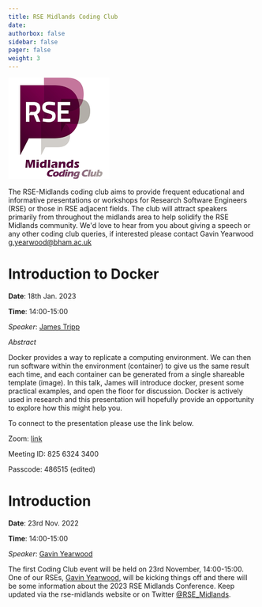 ```yaml
---
title: RSE Midlands Coding Club
date:
authorbox: false
sidebar: false
pager: false
weight: 3
---
```

![RSE Midlands Coding Club Logo](/images/logo-RSE-midlands-coding-club.png)

The RSE-Midlands coding club aims to provide frequent educational and informative presentations or workshops for Research Software Engineers (RSE) or those in RSE adjacent fields. The club will attract speakers primarily from throughout the midlands area to help solidify the RSE Midlands community. We'd love to hear from you about giving a speech or any other coding club queries, if interested please contact Gavin Yearwood [g.yearwood@bham.ac.uk](mailto:g.yearwood@bham.ac.uk)

# Introduction to Docker
**Date**: 18th Jan. 2023

**Time**: 14:00-15:00

*Speaker*: [James Tripp](https://jamestripp.net/)

*Abstract*

Docker provides a way to replicate a computing environment. We can then run software within the environment (container) to give us the same result each time, and each container can be generated from a single shareable template (image).  In this talk, James will introduce docker, present some practical examples, and open the floor for discussion. Docker is actively used in research and this presentation will hopefully provide an opportunity to explore how this might help you.

To connect to the presentation please use the link below.

Zoom: [link](https://bham-ac-uk.zoom.us/j/82563243400?pwd=TDdMTDkrOVhnK2IrR3FiMitBekRhdz09)

Meeting ID: 825 6324 3400

Passcode: 486515 (edited)

# Introduction
**Date**: 23rd Nov. 2022

**Time**: 14:00-15:00

*Speaker*: [Gavin Yearwood](https://intranet.birmingham.ac.uk/it/teams/infrastructure/research/bear/rsg/staff/gavin-yearwood.aspx)

The first Coding Club event will be held on 23rd November, 14:00-15:00. One of our RSEs, [Gavin Yearwood](https://intranet.birmingham.ac.uk/it/teams/infrastructure/research/bear/rsg/staff/gavin-yearwood.aspx), will be kicking things off and there will be some information about the 2023 RSE Midlands Conference. Keep updated via the rse-midlands website or on Twitter [@RSE_Midlands](https://twitter.com/RSE_Midlands).